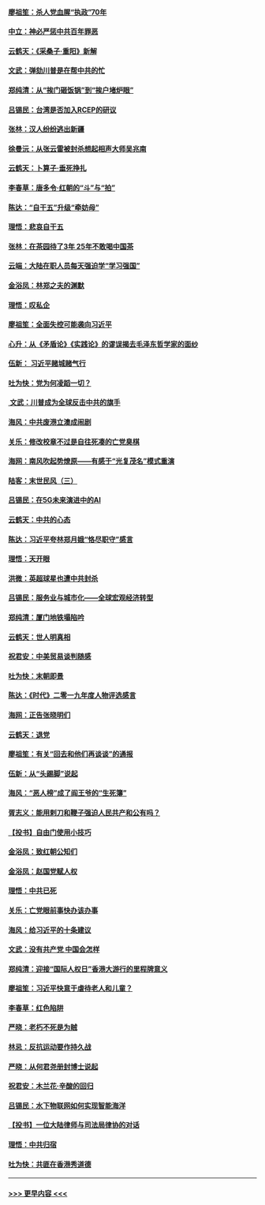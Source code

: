#### [廖祖笙：杀人党血腥“执政”70年](../pages/nsc993/n11745144.md?t=12261322) 
#### [中立：神必严惩中共百年罪恶](../pages/nsc993/n11744970.md?t=12261322) 
#### [云鹤天：《采桑子‧重阳》新解](../pages/nsc993/n11744948.md?t=12261322) 
#### [文武：弹劾川普是在帮中共的忙](../pages/nsc993/n11744758.md?t=12261322) 
#### [郑纯清：从“挨门砸饭锅”到“挨户堵炉眼”](../pages/nsc993/n11744745.md?t=12261322) 
#### [吕锡民：台湾是否加入RCEP的研议](../pages/nsc993/n11744701.md?t=12261322) 
#### [张林：汉人纷纷逃出新疆](../pages/nsc993/n11743530.md?t=12261322) 
#### [徐曼沅：从张云雷被封杀想起相声大师吴兆南](../pages/nsc993/n11741816.md?t=12261322) 
#### [云鹤天：卜算子‧垂死挣扎](../pages/nsc993/n11739956.md?t=12261322) 
#### [李春草：唐多令‧红朝的“斗”与“拍”](../pages/nsc993/n11739830.md?t=12261322) 
#### [陈达：“自干五”升级“牵妨母”](../pages/nsc993/n11739724.md?t=12261322) 
#### [理悟：悲哀自干五](../pages/nsc993/n11739547.md?t=12261322) 
#### [张林：在茶园待了3年 25年不敢喝中国茶](../pages/nsc993/n11739240.md?t=12261322) 
#### [云端：大陆在职人员每天强迫学“学习强国”](../pages/nsc993/n11738735.md?t=12261322) 
#### [金浴凤：林郑之夫的渊默](../pages/nsc993/n11737735.md?t=12261322) 
#### [理悟：叹私企](../pages/nsc993/n11737715.md?t=12261322) 
#### [廖祖笙：全面失控可能袭向习近平](../pages/nsc993/n11737704.md?t=12261322) 
#### [心升：从《矛盾论》《实践论》的谬误揭去毛泽东哲学家的面纱](../pages/nsc993/n11736962.md?t=12261322) 
#### [伍新： 习近平赌城赌气行](../pages/nsc993/n11736929.md?t=12261322) 
#### [吐为快：党为何凌蹈一切？](../pages/nsc993/n11736915.md?t=12261322) 
#### [ 文武：川普成为全球反击中共的旗手](../pages/nsc993/n11736882.md?t=12261322) 
#### [海风：中共废港立澳成闹剧](../pages/nsc993/n11735857.md?t=12261322) 
#### [关乐：修改校章不过是自往死凑的亡党臭棋](../pages/nsc993/n11735097.md?t=12261322) 
#### [海网：南风吹起势燎原——有感于“光复茂名”模式重演](../pages/nsc993/n11732308.md?t=12261322) 
#### [陆客：末世民风（三）](../pages/nsc993/n11732211.md?t=12261322) 
#### [吕锡民：在5G未来演进中的AI](../pages/nsc993/n11730010.md?t=12261322) 
#### [云鹤天：中共的心态](../pages/nsc993/n11729906.md?t=12261322) 
#### [陈达：习近平夸林郑月娥“恪尽职守”感言](../pages/nsc993/n11729881.md?t=12261322) 
#### [理悟：天开眼](../pages/nsc993/n11729699.md?t=12261322) 
#### [洪微：英超球星也遭中共封杀](../pages/nsc993/n11727243.md?t=12261322) 
#### [吕锡民：服务业与城市化——全球宏观经济转型](../pages/nsc993/n11725845.md?t=12261322) 
#### [郑纯清：厦门地铁塌陷吟](../pages/nsc993/n11725813.md?t=12261322) 
#### [云鹤天：世人明真相](../pages/nsc993/n11725621.md?t=12261322) 
#### [祝君安：中美贸易谈判随感](../pages/nsc993/n11725609.md?t=12261322) 
#### [吐为快：末朝即景](../pages/nsc993/n11723365.md?t=12261322) 
#### [陈达：《时代》二零一九年度人物评选感言](../pages/nsc993/n11723337.md?t=12261322) 
#### [海网：正告张晓明们](../pages/nsc993/n11723228.md?t=12261322) 
#### [云鹤天：退党](../pages/nsc993/n11723056.md?t=12261322) 
#### [廖祖笙：有关“回去和他们再谈谈”的通报](../pages/nsc993/n11722442.md?t=12261322) 
#### [伍新：从“头踢脚”说起](../pages/nsc993/n11722429.md?t=12261322) 
#### [海风：“恶人榜”成了阎王爷的“生死簿”](../pages/nsc993/n11722272.md?t=12261322) 
#### [胥志义：能用剌刀和鞭子强迫人民共产和公有吗？](../pages/nsc993/n11720569.md?t=12261322) 
#### [【投书】自由门使用小技巧](../pages/nsc993/n11720180.md?t=12261322) 
#### [金浴凤：致红朝公知们](../pages/nsc993/n11720563.md?t=12261322) 
#### [金浴凤：赵国党赋人权](../pages/nsc993/n11720533.md?t=12261322) 
#### [理悟：中共已死](../pages/nsc993/n11720233.md?t=12261322) 
#### [关乐：亡党眼前事快办该办事](../pages/nsc993/n11719160.md?t=12261322) 
#### [海风：给习近平的十条建议](../pages/nsc993/n11717616.md?t=12261322) 
#### [文武：没有共产党 中国会怎样](../pages/nsc993/n11717584.md?t=12261322) 
#### [郑纯清：迎接“国际人权日”香港大游行的里程牌意义](../pages/nsc993/n11717417.md?t=12261322) 
#### [廖祖笙：习近平快意于虐待老人和儿童？](../pages/nsc993/n11715313.md?t=12261322) 
#### [李春草：红色陷阱](../pages/nsc993/n11715029.md?t=12261322) 
#### [严晓：老朽不死是为贼](../pages/nsc993/n11712910.md?t=12261322) 
#### [林忌：反抗运动要作持久战](../pages/nsc993/n11712623.md?t=12261322) 
#### [严晓：从何君尧册封博士说起](../pages/nsc993/n11712465.md?t=12261322) 
#### [祝君安：木兰花·辛酸的回归](../pages/nsc993/n11712381.md?t=12261322) 
#### [吕锡民：水下物联网如何实现智能海洋](../pages/nsc993/n11711158.md?t=12261322) 
#### [【投书】一位大陆律师与司法局律协的对话](../pages/nsc993/n11709675.md?t=12261322) 
#### [理悟：中共归宿](../pages/nsc993/n11710059.md?t=12261322) 
#### [吐为快：共匪在香港秀道德](../pages/nsc993/n11709979.md?t=12261322) 

----
#### [ >>> 更早内容 <<< ](../indexes/nsc993-earlier.md)
